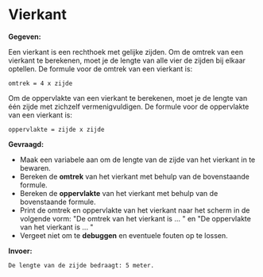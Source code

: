 # Vierkant

**Gegeven:**

Een vierkant is een rechthoek met gelijke zijden. Om de omtrek van een vierkant te berekenen, moet je de lengte van alle vier de zijden bij elkaar optellen. De formule voor de omtrek van een vierkant is:
```
omtrek = 4 x zijde
```
Om de oppervlakte van een vierkant te berekenen, moet je de lengte van één zijde met zichzelf vermenigvuldigen. De formule voor de oppervlakte van een vierkant is:
```
oppervlakte = zijde x zijde
```
**Gevraagd:**

* Maak een variabele aan om de lengte van de zijde van het vierkant in te bewaren.
* Bereken de **omtrek** van het vierkant met behulp van de bovenstaande formule.
* Bereken de **oppervlakte** van het vierkant met behulp van de bovenstaande formule.
* Print de omtrek en oppervlakte van het vierkant naar het scherm in de volgende vorm: "De omtrek van het vierkant is ... " en "De oppervlakte van het vierkant is ... "
* Vergeet niet om te **debuggen** en eventuele fouten op te lossen.

**Invoer:**
```
De lengte van de zijde bedraagt: 5 meter. 
```
